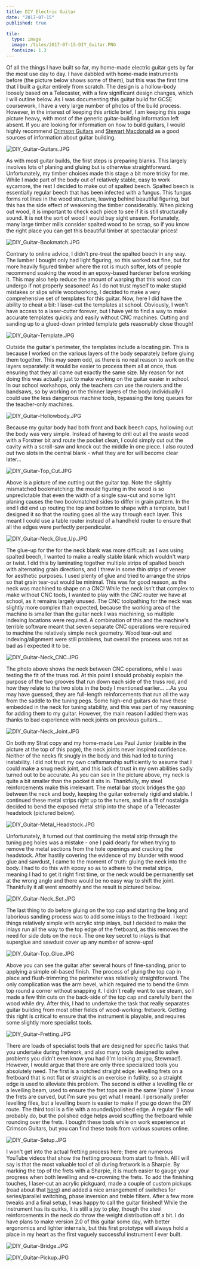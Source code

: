 ```yaml
---
title: DIY Electric Guitar
date: "2017-07-15"
published: true

tile:
  type: image
  image: /tiles/2017-07-15-DIY_Guitar.PNG
  fontsize: 1.3
---
```


Of all the things I have built so far, my home-made electric guitar gets by far the most use day to day. I have dabbled with home-made instruments before (the picture below shows some of them), but this was the first time that I built a guitar entirely from scratch. The design is a hollow-body loosely based on a Telecaster, with a few significant design changes, which I will outline below.
As I was documenting this guitar build for GCSE coursework, I have a very large number of photos of the build process. However, in the interest of keeping this article brief, I am keeping this page picture heavy, with most of the generic guitar-building information left absent. If you are looking for information on how to build guitars, I would highly recommend [Crimson Guitars](https://crimsonguitars.com/") and [Stewart Macdonald](https://www.stewmac.com/) as a good sources of information about guitar building.

![DIY_Guitar-Guitars.JPG]({import.meta.env.VITE_IMAGE_BASE}/posts/DIY_Guitar-Guitars.JPG)

As with most guitar builds, the first steps is preparing blanks. This largely involves lots of planing and gluing but is otherwise straightforward. Unfortunately, my timber choices made this stage a bit more tricky for me. While I made part of the body out of relatively stable, easy to work sycamore, the rest I decided to make out of spalted beech. Spalted beech is essentially regular beech that has been infected with a fungus. This fungus forms rot lines in the wood structure, leaving behind beautiful figuring, but this has the side effect of weakening the timber considerably. When picking out wood, it is important to check each piece to see if it is still structurally sound. It is not the sort of wood I would buy sight unseen. Fortunately, many large timber mills consider spalted wood to be scrap, so if you know the right place you can get this beautiful timber at spectacular prices!

![DIY_Guitar-Bookmatch.JPG]({import.meta.env.VITE_IMAGE_BASE}/posts/DIY_Guitar-Bookmatch.JPG)

Contrary to online advice, I didn't pre-treat the spalted beech in any way. The lumber I bought only had light figuring, so this worked out fine, but for more heavily figured timber where the rot is much softer, lots of people recommend soaking the wood in an epoxy-based hardener before working it. This may also help reduce the amount of warping that this wood can undergo if not properly seasoned!
As I do not trust myself to make stupid mistakes or slips while woodworking, I decided to make a very comprehensive set of templates for this guitar. Now, here I did have the ability to cheat a bit: I laser-cut the templates at school. Obviously, I won't have access to a laser-cutter forever, but I have yet to find a way to make accurate templates quickly and easily without CNC machines. Cutting and sanding up to a glued-down printed template gets reasonably close though!

![DIY_Guitar-Template.JPG]({import.meta.env.VITE_IMAGE_BASE}/posts/DIY_Guitar-Template.JPG)

Outside the guitar's perimeter, the templates include a locating pin. This is because I worked on the various layers of the body separately before gluing them together. This may seem odd, as there is no real reason to work on the layers separately: it would be easier to process them all at once, thus ensuring that they all came out exactly the same size. My reason for not doing this was actually just to make working on the guitar easier in school. In our school workshops, only the teachers can use the routers and the bandsaws, so by working on the thinner layers of the body individually I could use the less dangerous machine tools, bypassing the long queues for the teacher-only machines.

![DIY_Guitar-Hollowbody.JPG]({import.meta.env.VITE_IMAGE_BASE}/posts/DIY_Guitar-Hollowbody.JPG)

Because my guitar body had both front and back beech caps, hollowing out the body was very simple. Instead of having to drill out all the waste wood with a Forstner bit and route the pocket clean, I could simply cut out the cavity with a scroll-saw and knock out the middle in one piece. I also routed out two slots in the central blank - what they are for will become clear later...

![DIY_Guitar-Top_Cut.JPG]({import.meta.env.VITE_IMAGE_BASE}/posts/DIY_Guitar-Top_Cut.JPG)

Above is a picture of me cutting out the guitar top. Note the slightly mismatched bookmatching: the mould figuring in the wood is so unpredictable that even the width of a single saw-cut and some light planing causes the two bookmatched sides to differ in grain pattern. In the end I did end up routing the top and bottom to shape with a template, but I designed it so that the routing goes all the way through each layer. This meant I could use a table router instead of a handheld router to ensure that all the edges were perfectly perpendicular.

![DIY_Guitar-Neck_Glue_Up.JPG]({import.meta.env.VITE_IMAGE_BASE}/posts/DIY_Guitar-Neck_Glue_Up.JPG)

The glue-up for the for the neck blank was more difficult: as I was using spalted beech, I wanted to make a really stable blank which wouldn't warp or twist. I did this by laminating together multiple strips of spalted beech with alternating grain directions, and I threw in some thin strips of veneer for aesthetic purposes. I used plenty of glue and tried to arrange the strips so that grain tear-out would be minimal. This was for good reason, as the neck was machined to shape on a CNC!
While the neck isn't that complex to make without CNC tools, I wanted to play with the CNC router we have at school, as it remains largely unused. The CNC toolpathing for the neck was slightly more complex than expected, because the working area of the machine is smaller than the guitar neck I was machining, so multiple indexing locations were required. A combination of this and the machine's terrible software meant that seven separate CNC operations were required to machine the relatively simple neck geometry. Wood tear-out and indexing/alignment were still problems, but overall the process was not as bad as I expected it to be.

![DIY_Guitar-Neck_CNC.JPG]({import.meta.env.VITE_IMAGE_BASE}/posts/DIY_Guitar-Neck_CNC.JPG)

The photo above shows the neck between CNC operations, while I was testing the fit of the truss rod. At this point I should probably explain the purpose of the two grooves that run down each side of the truss rod, and how they relate to the two slots in the body I mentioned earlier...
...As you may have guessed, they are full-length reinforcements that run all the way from the saddle to the tuning pegs. Some high-end guitars do have these embedded in the neck for tuning stability, and this was part of my reasoning for adding them to my guitar. However, the main reason I added them was thanks to bad experience with neck joints on previous guitars...

![DIY_Guitar-Neck_Joint.JPG]({import.meta.env.VITE_IMAGE_BASE}/posts/DIY_Guitar-Neck_Joint.JPG)

On both my Strat copy and my home-made Les Paul Junior (visible in the picture at the top of this page), the neck joints never inspired confidence. Neither of the necks fit snugly in the body and this had led to tuning instability. I did not trust my own craftsmanship sufficiently to assume that I could make a snug neck joint, and this lack of trust in my own abilities sadly turned out to be accurate. As you can see in the picture above, my neck is quite a bit smaller than the pocket it sits in. Thankfully, my steel reinforcements make this irrelevant. The metal bar stock bridges the gap between the neck and body, keeping the guitar extremely rigid and stable. I continued these metal strips right up to the tuners, and in a fit of nostalgia decided to bend the exposed metal strip into the shape of a Telecaster headstock (pictured below).

![DIY_Guitar-Metal_Headstock.JPG]({import.meta.env.VITE_IMAGE_BASE}/posts/DIY_Guitar-Metal_Headstock.JPG)

Unfortunately, it turned out that continuing the metal strip through the tuning peg holes was a mistake - one I paid dearly for when trying to remove the metal sections from the hole openings and cracking the headstock. After hastily covering the evidence of my blunder with wood glue and sawdust, I came to the moment of truth: gluing the neck into the body. I had to do this with epoxy so as to adhere to the metal strips, meaning I had to get it right first time, or the neck would be permanently set at the wrong angle and there would be no easy way to shift the joint. Thankfully it all went smoothly and the result is pictured below.

![DIY_Guitar-Neck_Set.JPG]({import.meta.env.VITE_IMAGE_BASE}/posts/DIY_Guitar-Neck_Set.JPG)

The last thing to do before gluing on the top cap and starting the long and laborious sanding process was to add some inlays to the fretboard. I kept things relatively simple with acrylic strip inlays, but I decided to make the inlays run all the way to the top edge of the fretboard, as this removes the need for side dots on the neck. The one key secret to inlays is that superglue and sawdust cover up any number of screw-ups!

![DIY_Guitar-Top_Glue.JPG]({import.meta.env.VITE_IMAGE_BASE}/posts/DIY_Guitar-Top_Glue.JPG)

Above you can see the guitar after several hours of fine-sanding, prior to applying a simple oil-based finish. The process of gluing the top cap in place and flush-trimming the perimeter was relatively straightforward. The only complication was the arm bevel, which required me to bend the 6mm top round a corner without snapping it. I didn't really want to use steam, so I made a few thin cuts on the back-side of the top cap and carefully bent the wood while dry.
After this, I had to undertake the task that really separates guitar building from most other fields of wood-working: fretwork. Getting this right is critical to ensure that the instrument is playable, and requires some slightly more specialist tools.

![DIY_Guitar-Fretting.JPG]({import.meta.env.VITE_IMAGE_BASE}/posts/DIY_Guitar-Fretting.JPG)

There are loads of specialist tools that are designed for specific tasks that you undertake during fretwork, and also many tools designed to solve problems you didn't even know you had (I'm looking at you, Stewmac!). However, I would argue that there are only three specialized tools you absolutely need. The first is a notched straight edge: levelling frets on a fretboard that is not flat or straight is an exercise in futility, so a straight edge is used to alleviate this problem. The second is either a levelling file or a levelling beam, used to ensure the fret tops are in the same 'plane' (I know the frets are curved, but I'm sure you get what I mean). I personally prefer levelling files, but a levelling beam is easier to make if you go down the DIY route. The third tool is a file with a rounded/polished edge. A regular file will probably do, but the polished edge helps avoid scuffing the fretboard while rounding over the frets. I bought these tools while on work experience at Crimson Guitars, but you can find these tools from various sources online.

![DIY_Guitar-Setup.JPG]({import.meta.env.VITE_IMAGE_BASE}/posts/DIY_Guitar-Setup.JPG)

I won't get into the actual fretting process here; there are numerous YouTube videos that show the fretting process from start to finish. All I will say is that the most valuable tool of all during fretwork is a Sharpie. By marking the top of the frets with a Sharpie, it is much easier to gauge your progress when both levelling and re-crowning the frets.
To add the finishing touches, I laser-cut an acrylic pickguard, made a couple of custom pickups (read about that [here]({import.meta.env.VITE_BASE_URL}/projects/Pickup_Winder)) and added a nice arrangement of switches for series/parallel switching, phase inversion and treble filters. After a few more tweaks and a final setup, I was happy to call the guitar finished! While the instrument has its quirks, it is still a joy to play, though the steel reinforcements in the neck do throw the weight distribution off a bit. I do have plans to make version 2.0 of this guitar some day, with better ergonomics and lighter internals, but this first prototype will always hold a place in my heart as the first vaguely successful instrument I ever built.

![DIY_Guitar-Bridge.JPG]({import.meta.env.VITE_IMAGE_BASE}/posts/DIY_Guitar-Bridge.JPG)

![DIY_Guitar-Pickup.JPG]({import.meta.env.VITE_IMAGE_BASE}/posts/DIY_Guitar-Pickup.JPG)
